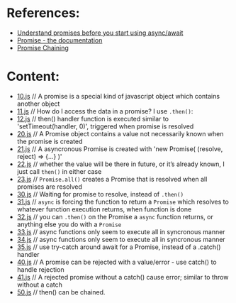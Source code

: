 # References:
- [Understand promises before you start using async/await](https://medium.com/@bluepnume/learn-about-promises-before-you-start-using-async-await-eb148164a9c8)
- [Promise - the documentation](https://developer.mozilla.org/he/docs/Web/JavaScript/Reference/Global_Objects/Promise)
- [Promise Chaining](https://javascript.info/promise-chaining)

# Content:
- [10.js](./10.js) // A promise is a special kind of javascript object which contains another object
- [11.js](./11.js) // How do I access the data in a promise? I use `.then()`:
- [12.js](./12.js) // then() handler function is executed similar to 'setTimeout(handler, 0)', triggered when promise is resolved
- [20.js](./20.js) // A Promise object contains a value not necessarily known when the promise is created
- [21.js](./21.js) // A asyncronous Promise is created with 'new Promise( (resolve, reject) => {...} )'
- [22.js](./22.js) // whether the value will be there in future, or it’s already known, I just call `then()` in either case
- [23.js](./23.js) // `Promise.all()` creates a Promise that is resolved when all promises are resolved
- [30.js](./30.js) // Waiting for promise to resolve, instead of `.then()`
- [31.js](./31.js) // `async` is forcing the function to return a `Promise` which resolves to whatever function execution returns, when function is done
- [32.js](./32.js) // you can `.then()` on the Promise a `async` function returns, or anything else you do with a `Promise`
- [33.js](./33.js) // async functions only seem to execute all in syncronous manner
- [34.js](./34.js) // async functions only seem to execute all in syncronous manner
- [35.js](./35.js) // use try-catch around await for a Promise, instead of a .catch() handler
- [40.js](./40.js) // A promise can be rejected with a value/error - use catch() to handle rejection
- [41.js](./41.js) // A rejected promise without a catch() cause error; similar to throw without a catch
- [50.js](./50.js) // then() can be chained.

